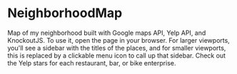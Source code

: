 # NeighborhoodMap
Map of my neighborhood built with Google maps API, Yelp API, and KnockoutJS. To use it, open the page in your browser. For larger viewports, you'll see a sidebar with the titles of the places, and for smaller viewports, this is replaced by a clickable menu icon to call up that sidebar. Check out the Yelp stars for each restaurant, bar, or bike enterprise.
